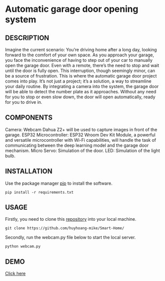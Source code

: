 # Automatic garage door opening system
## DESCRIPTION
Imagine the current scenario: You’re driving home after a long day, looking forward to the comfort of your own space. As you approach your garage, you face the inconvenience of having to step out of your car to manually open the garage door. Even with a remote, there’s the need to stop and wait until the door is fully open. This interruption, though seemingly minor, can be a source of frustration.
This is where the automatic garage door project comes into play. It’s not just a project; it’s a solution, a way to streamline your daily routine. By integrating a camera into the system, the garage door will be able to detect the number plate as it approaches. Without any need for you to stop or even slow down, the door will open automatically, ready for you to drive in.
## COMPONENTS
Camera: Webcam Dahua Z2+ will be used to capture images in front of the garage.
ESP32 Microcontroller: ESP32 Wroom Dev Kit Module, a powerful and versatile microcontroller with Wi-Fi capabilities, will handle the task of communicating between the deep learning model and the garage door mechanism.
Micro Servo: Simulation of the door.
LED: Simulation of the light bulb.
## INSTALLATION
Use the package manager [pip](https://pypi.org/project/pip/) to install the software.
``` 
pip install -r requirements.txt
```
## USAGE
Firstly, you need to clone this [repository](https://github.com/huyhoang-mike/Smart-Home/) into your local machine.
```
git clone https://github.com/huyhoang-mike/Smart-Home/
```
Secondly, run the webcam.py file below to start the local server.
```
python webcam.py
```
## DEMO
[Click here](https://drive.google.com/file/d/12HEUDEdb2t5QFlPkG16cHs2a_h_oNBji/view?usp=sharing)

